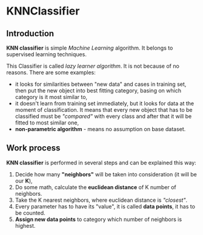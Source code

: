 # KNNClassifier

## Introduction
**KNN classifier** is simple *Machine Learning* algorithm.
It belongs to supervised learning techniques.

This Classifier is called *lazy learner algorithm*. It is not because of no reasons. 
There are some examples:
* it looks for similarities between "new data" and cases in training set, then put the new object into best fitting category, basing on 
which category is it most similar to,
* it doesn't learn from training set immediately, but it looks for data at the moment of classification. It means that every new object that has to be classified must be *"compared"* with every class and after that it will be fitted to most similar one,
* **non-parametric algorithm** - means no assumption on base dataset.

## Work process
**KNN classifier** is performed in several steps and can be explained this way:
1. Decide how many **"neighbors"** will be taken into consideration (it will be our **K**),
2. Do some math, calculate the **euclidean distance** of K number of neighbors.
3. Take the K nearest neighbors, where euclidean distance is *"closest"*.
4. Every parameter has to have its "value", it is called **data points**, it has to be counted.
5. **Assign new data points** to category which number of neighbors is highest.

